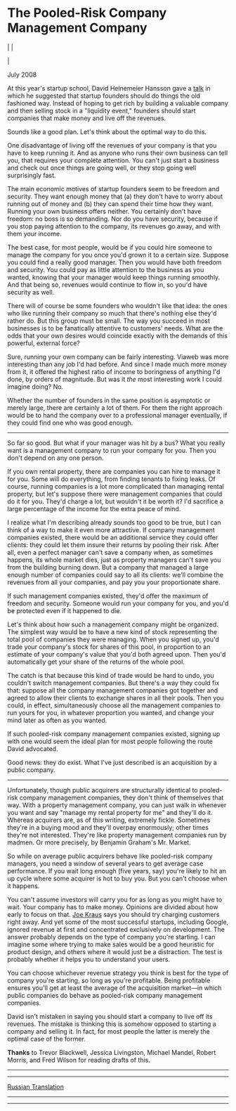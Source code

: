 # The Pooled-Risk Company Management Company

| | [](index.html)  
  
|   
  
July 2008  
  
At this year's startup school, David Heinemeier Hansson gave a [talk](http://www.omnisio.com/startupschool08/david-heinemeier-hansson-at-startup-school-08) in which he suggested that startup founders should do things the old fashioned way. Instead of hoping to get rich by building a valuable company and then selling stock in a "liquidity event," founders should start companies that make money and live off the revenues.  
  
Sounds like a good plan. Let's think about the optimal way to do this.  
  
One disadvantage of living off the revenues of your company is that you have to keep running it. And as anyone who runs their own business can tell you, that requires your complete attention. You can't just start a business and check out once things are going well, or they stop going well surprisingly fast.  
  
The main economic motives of startup founders seem to be freedom and security. They want enough money that (a) they don't have to worry about running out of money and (b) they can spend their time how they want. Running your own business offers neither. You certainly don't have freedom: no boss is so demanding. Nor do you have security, because if you stop paying attention to the company, its revenues go away, and with them your income.  
  
The best case, for most people, would be if you could hire someone to manage the company for you once you'd grown it to a certain size. Suppose you could find a really good manager. Then you would have both freedom and security. You could pay as little attention to the business as you wanted, knowing that your manager would keep things running smoothly. And that being so, revenues would continue to flow in, so you'd have security as well.  
  
There will of course be some founders who wouldn't like that idea: the ones who like running their company so much that there's nothing else they'd rather do. But this group must be small. The way you succeed in most businesses is to be fanatically attentive to customers' needs. What are the odds that your own desires would coincide exactly with the demands of this powerful, external force?  
  
Sure, running your own company can be fairly interesting. Viaweb was more interesting than any job I'd had before. And since I made much more money from it, it offered the highest ratio of income to boringness of anything I'd done, by orders of magnitude. But was it _the_ most interesting work I could imagine doing? No.  
  
Whether the number of founders in the same position is asymptotic or merely large, there are certainly a lot of them. For them the right approach would be to hand the company over to a professional manager eventually, if they could find one who was good enough.  
  
_____  
  
So far so good. But what if your manager was hit by a bus? What you really want is a management company to run your company for you. Then you don't depend on any one person.  
  
If you own rental property, there are companies you can hire to manage it for you. Some will do everything, from finding tenants to fixing leaks. Of course, running companies is a lot more complicated than managing rental property, but let's suppose there were management companies that could do it for you. They'd charge a lot, but wouldn't it be worth it? I'd sacrifice a large percentage of the income for the extra peace of mind.  
  
I realize what I'm describing already sounds too good to be true, but I can think of a way to make it even more attractive. If company management companies existed, there would be an additional service they could offer clients: they could let them insure their returns by pooling their risk. After all, even a perfect manager can't save a company when, as sometimes happens, its whole market dies, just as property managers can't save you from the building burning down. But a company that managed a large enough number of companies could say to all its clients: we'll combine the revenues from all your companies, and pay you your proportionate share.  
  
If such management companies existed, they'd offer the maximum of freedom and security. Someone would run your company for you, and you'd be protected even if it happened to die.  
  
Let's think about how such a management company might be organized. The simplest way would be to have a new kind of stock representing the total pool of companies they were managing. When you signed up, you'd trade your company's stock for shares of this pool, in proportion to an estimate of your company's value that you'd both agreed upon. Then you'd automatically get your share of the returns of the whole pool.  
  
The catch is that because this kind of trade would be hard to undo, you couldn't switch management companies. But there's a way they could fix that: suppose all the company management companies got together and agreed to allow their clients to exchange shares in all their pools. Then you could, in effect, simultaneously choose all the management companies to run yours for you, in whatever proportion you wanted, and change your mind later as often as you wanted.  
  
If such pooled-risk company management companies existed, signing up with one would seem the ideal plan for most people following the route David advocated.  
  
Good news: they do exist. What I've just described is an acquisition by a public company.  
  
_____  
  
Unfortunately, though public acquirers are structurally identical to pooled-risk company management companies, they don't think of themselves that way. With a property management company, you can just walk in whenever you want and say "manage my rental property for me" and they'll do it. Whereas acquirers are, as of this writing, extremely fickle. Sometimes they're in a buying mood and they'll overpay enormously; other times they're not interested. They're like property management companies run by madmen. Or more precisely, by Benjamin Graham's Mr. Market.  
  
So while on average public acquirers behave like pooled-risk company managers, you need a window of several years to get average case performance. If you wait long enough (five years, say) you're likely to hit an up cycle where some acquirer is hot to buy you. But you can't choose when it happens.  
  
You can't assume investors will carry you for as long as you might have to wait. Your company has to make money. Opinions are divided about how early to focus on that. [Joe Kraus](http://susanitsa.wordpress.com/2006/11/08/the-joe-kraus-qa-better-late/) says you should try charging customers right away. And yet some of the most successful startups, including Google, ignored revenue at first and concentrated exclusively on development. The answer probably depends on the type of company you're starting. I can imagine some where trying to make sales would be a good heuristic for product design, and others where it would just be a distraction. The test is probably whether it helps you to understand your users.  
  
You can choose whichever revenue strategy you think is best for the type of company you're starting, so long as you're profitable. Being profitable ensures you'll get at least the average of the acquisition market—in which public companies do behave as pooled-risk company management companies.  
  
David isn't mistaken in saying you should start a company to live off its revenues. The mistake is thinking this is somehow opposed to starting a company and selling it. In fact, for most people the latter is merely the optimal case of the former.  
  
  
  
  
  
 **Thanks** to Trevor Blackwell, Jessica Livingston, Michael Mandel, Robert Morris, and Fred Wilson for reading drafts of this.  
  
  
  
  
---  
  
  
---  
[Russian Translation](http://spring.jumpidea.com/2008/08/paul-graham-prcmc.html)  
  
  
  
  

* * *  
  
---
